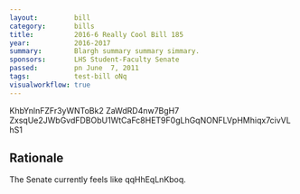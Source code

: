 ```yaml
---
layout:         bill
category:       bills
title:          2016-6 Really Cool Bill 185
year:           2016-2017
summary:        Blargh summary summary simmary.
sponsors:       LHS Student-Faculty Senate
passed:         pn June  7, 2011
tags:           test-bill oNq
visualworkflow: true
---
```



KhbYnlnFZFr3yWNToBk2 ZaWdRD4nw7BgH7 ZxsqUe2JWbGvdFDBObU1WtCaFc8HET9F0gLhGqNONFLVpHMhiqx7civVLhS1 




Rationale
---------
The Senate currently feels like qqHhEqLnKboq.
